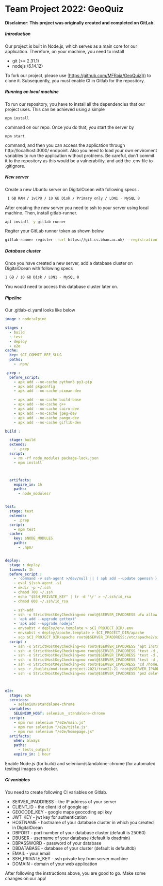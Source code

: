 # Team Project 2022: GeoQuiz

#### Disclaimer: This project was originally created and completed on GitLab.

##### Introduction

Our project is built in Node.js, which serves as a main core for our application. Therefore, on your machine, you need to install

* git (>= 2.31.1)
* nodejs  (6.14.12)

To fork our project, please use [https://github.com/MFRaja/GeoQuiz]() to clone it. Subsequently, you must enable CI in Gitlab for the repository.

##### Running on local machine

To run our repository, you have to install all the dependencies that our project uses. This can be achieved using a simple

```
npm install
```

command on our repo. Once you do that, you start the server by

```
npm start
```

command, and then you can access the application through http://localhost:3000/ endpoint. Also you need to load your own enviroment variables to run the application without problems. Be careful, don't commit it to the repository as this would be a vulnerability, and add the .env file to .gitignore.

##### New server

Create a new Ubuntu server on DigitalOcean with following specs .

```bash
 1 GB RAM / 1vCPU / 10 GB Disk / Primary only / LON1 - MySQL 8
```

After creating the new server you need to ssh to your server using local machine. Then, install gitlab-runner.

```bash
apt install -y gitlab-runner
```

Regiter your GitLab runner token as shown below

```bash
gitlab-runner register --url https://git.cs.bham.ac.uk/ --registration-token $REGISTRATION_TOKEN
```

##### Database cluster

Once you have created a new server, add a database cluster on DigitalOcean with following specs

```bash
1 GB / 10 GB Disk / LON1 - MySQL 8
```

You would need to access this database cluster later on.

##### Pipeline

Our .gitlab-ci.yaml looks like below

```yaml
image : node:alpine

stages :
  - build
  - test
  - deploy
  - e2e
cache:
  key: $CI_COMMIT_REF_SLUG
  paths:
    - .npm/

.prep :
  before_script:
    - apk add --no-cache python3 py3-pip
    - apk add pkgconfig
    - apk add --no-cache pixman-dev

    - apk add --no-cache build-base 
    - apk add --no-cache g++ 
    - apk add --no-cache cairo-dev 
    - apk add --no-cache jpeg-dev 
    - apk add --no-cache pango-dev 
    - apk add --no-cache giflib-dev

build :

  stage: build 
  extends: 
    - .prep
  script:
    - rm -rf node_modules package-lock.json
    - npm install



  artifacts:
    expire_in: 1h
    paths:
      - node_modules/


test:
  stage: test
  extends: 
    - .prep
  script: 
    - npm test
  cache:
    key: $NODE_MODULES
    paths: 
      - .npm/


deploy:
  stage : deploy
  timeout: 1h
  before_script :
    - 'command -v ssh-agent >/dev/null || ( apk add --update openssh )'
    - eval $(ssh-agent -s)
    - mkdir -p ~/.ssh
    - chmod 700 ~/.ssh
    - echo "$SSH_PRIVATE_KEY" | tr -d '\r' > ~/.ssh/id_rsa
    - chmod 600 ~/.ssh/id_rsa

    - ssh-add
    - ssh -o StrictHostKeyChecking=no root@$SERVER_IPADDRESS ufw allow 3000
    - 'apk add --upgrade gettext'
    - 'apk add --upgrade nodejs'
    - envsubst < deploy/env.template > $CI_PROJECT_DIR/.env
    - envsubst < deploy/apache.template > $CI_PROJECT_DIR/apache
    - scp $CI_PROJECT_DIR/apache root@$SERVER_IPADDRESS:/etc/apache2/sites-available/
  script :
    - ssh -o StrictHostKeyChecking=no root@$SERVER_IPADDRESS 'apt install nodejs;'
    - ssh -o StrictHostKeyChecking=no root@$SERVER_IPADDRESS "test -d /etc/apache2 || (apt update && apt install -y apache2 && systemctl restart apache2 && ufw allow 'Apache Full')"
    - ssh -o StrictHostKeyChecking=no root@$SERVER_IPADDRESS "test -d /etc/letsencrypt/live/$DOMAIN || ( apt update && apt install -y python3-certbot-apache && certbot --apache -d $DOMAIN -d www.$DOMAIN --non-interactive --agree-tos -m $EMAIL && rm -f /etc/apache2/sites-enabled/* && ln -s /etc/apache2/sites-available/$CI_PROJECT_DIR /etc/apache2/sites-enabled/$CI_PROJECT_DIR && systemctl restart apache2 && ufw allow 'Apache Full' && chmod +x+r -R /root/ )"
    - ssh -o StrictHostKeyChecking=no root@$SERVER_IPADDRESS 'test -d /home/project || mkdir /home/project;'
    - ssh -o StrictHostKeyChecking=no root@$SERVER_IPADDRESS 'cd /home/project; rm -r team22-21;'
    - scp -r /builds/mod-team-project-2021/team22-21 root@$SERVER_IPADDRESS:/home/project
    - ssh -o StrictHostKeyChecking=no root@$SERVER_IPADDRESS 'pm2 delete all;cd /home/project/team22-21;rm -r node_modules;npm install;pm2 start npm -- start;docker rm $(docker ps -a -q) || true;'



e2e:
  stage: e2e
  services:
    - selenium/standalone-chrome
  variables:
    SELENIUM_HOST: selenium__standalone-chrome
  script:
    - npm run selenium "/e2e/main.js"
    - npm run selenium "/e2e/title.js"
    - npm run selenium "/e2e/homepage.js"
  artifacts:
    when: always
    paths:
      - tests_output/
    expire_in: 1 hour

```

Enable Node.js (for build) and selenium/standalone-chrome (for automated testing) images on docker.

##### CI variables

You need to create following CI variables on Gitlab.

* SERVER_IPADDRESS - the IP address of your server
* CLIENT_ID - the client id of google api
* GEOCODE_KEY - google maps geocoding api key
* JWT_KEY - jwt key for authentication
* HOSTNAME - hostname of your database cluster in which you created in DigitalOcean
* DBPORT - port number of your database cluster (default is 25060)
* DBUSER - username of your database (default is doadmin)
* DBPASSWORD - password of your database
* DBDATABASE - database of your cluster (default is defaultdb)
* EMAIL - your email
* SSH_PRIVATE_KEY - ssh private key from server machine
* DOMAIN - domain of your web application

After following the instructions above, you are good to go. Make some changes on our app!
